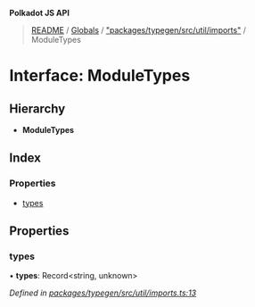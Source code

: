 **Polkadot JS API**

> [README](../README.md) / [Globals](../globals.md) / ["packages/typegen/src/util/imports"](../modules/_packages_typegen_src_util_imports_.md) / ModuleTypes

# Interface: ModuleTypes

## Hierarchy

* **ModuleTypes**

## Index

### Properties

* [types](_packages_typegen_src_util_imports_.moduletypes.md#types)

## Properties

### types

•  **types**: Record\<string, unknown>

*Defined in [packages/typegen/src/util/imports.ts:13](https://github.com/polkadot-js/api/blob/e055438c5/packages/typegen/src/util/imports.ts#L13)*
